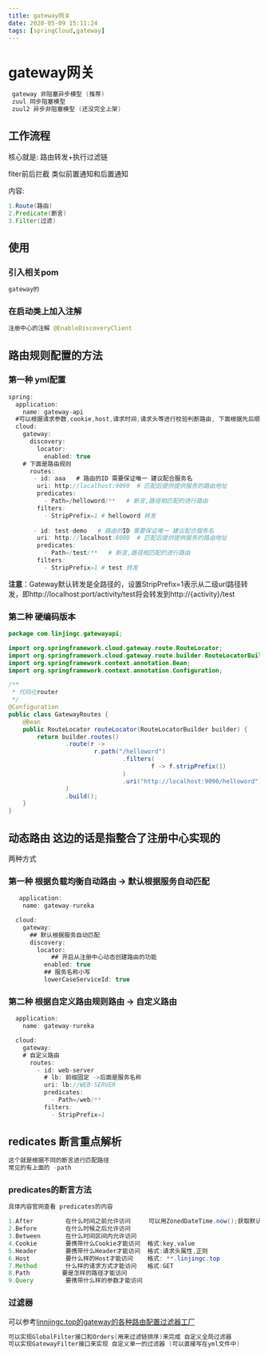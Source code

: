 ```yaml
---
title: gateway网关
date: 2020-05-09 15:11:24
tags: [springCloud,gateway]
---
```


# gateway网关

```java
 gateway 非阻塞异步模型 (推荐)
 zuul 同步阻塞模型 
 zuul2 异步非阻塞模型 (还没完全上架)
```

## 工作流程

核心就是: 路由转发+执行过滤链

fiter前后拦截 类似前置通知和后置通知

内容:

```java
1.Route(路由)
2.Predicate(断言)
3.Filter(过滤)
```

<!--more-->

## 使用

### 引入相关pom

```java
gateway的
```

### 在启动类上加入注解

```java
注册中心的注解 @EnableDiscoveryClient
```

## 路由规则配置的方法

### 第一种 yml配置

```java
spring:
  application:
    name: gateway-api
  #可以根据请求参数,cookie,host,请求时间,请求头等进行校验判断路由, 下面根据先后顺序转发
  cloud:
    gateway:
      discovery:
        locator:
          enabled: true
    # 下面是路由规则
      routes:
       - id: aaa   # 路由的ID 需要保证唯一 建议配合服务名
        uri: http://localhost:9090  # 匹配后提供提供服务的路由地址
        predicates:  
          - Path=/helloword/**   # 断言,路径相匹配的进行路由
        filters:
          - StripPrefix=1 # helloword 转发
          
       - id: test-demo   # 路由的ID 需要保证唯一 建议配合服务名
        uri: http://localhost:8090  # 匹配后提供提供服务的路由地址
        predicates:  
          - Path=/test/**   # 断言,路径相匹配的进行路由
        filters:
          - StripPrefix=1 # test 转发          
```

**注意**：Gateway默认转发是全路径的，设置StripPrefix=1表示从二级url路径转发，即http://localhost:port/activity/test将会转发到http://{activity}/test

### 第二种 硬编码版本

```java
package com.linjingc.gatewayapi;

import org.springframework.cloud.gateway.route.RouteLocator;
import org.springframework.cloud.gateway.route.builder.RouteLocatorBuilder;
import org.springframework.context.annotation.Bean;
import org.springframework.context.annotation.Configuration;

/**
 * 代码化router
 */
@Configuration
public class GatewayRoutes {
    @Bean
    public RouteLocator routeLocator(RouteLocatorBuilder builder) {
        return builder.routes()
                .route(r ->
                        r.path("/helloword")
                                .filters(
                                        f -> f.stripPrefix(1)
                                )
                                .uri("http://localhost:9090/helloword")
                )
                .build();
    }
}
```

## 动态路由 这边的话是指整合了注册中心实现的

 两种方式

### 第一种 根据负载均衡自动路由  -> 默认根据服务自动匹配

```java
   application:
    name: gateway-rureka

  cloud:
    gateway:
      ## 默认根据服务自动匹配
      discovery:
        locator:
            ## 开启从注册中心动态创建路由的功能
          enabled: true
          ## 服务名称小写
          lowerCaseServiceId: true

```

### 第二种 根据自定义路由规则路由  -> 自定义路由

```java
  application:
    name: gateway-rureka

  cloud:
    gateway:
    # 自定义路由
      routes:
        - id: web-server
          # lb: 前缀固定 ->后面是服务名称
          uri: lb://WEB-SERVER
          predicates:
            - Path=/web/**
          filters:
            - StripPrefix=1
```

## redicates 断言重点解析

```java
这个就是根据不同的断言进行匹配路径
常见的有上面的 -path
```

###  predicates的断言方法

```java
具体内容官网查看 predicates的内容

1.After         在什么时间之前允许访问     可以用ZonedDateTime.now();获取默认时区的时间
2.Before        在什么时候之后允许访问
3.Between       在什么时间区间内允许访问
4.Cookie        要携带什么Cookie才能访问  格式:key,value
5.Header        要携带什么Header才能访问  格式:请求头属性,正则
6.Host          要什么样的Host才能访问    格式: **.linjingc.top
7.Method        什么样的请求方式才能访问   格式:GET  
8.Path         要是怎样的路径才能访问
9.Query         要携带什么样的参数才能访问
```

### 过滤器 

可以参考[linnjingc.top的gateway的各种路由配置过滤器工厂](https://linjingc.top/2019/10/08/gateway%E7%9A%84%E5%90%84%E7%A7%8D%E8%B7%AF%E7%94%B1%E9%85%8D%E7%BD%AE%E8%BF%87%E6%BB%A4%E5%99%A8%E5%B7%A5%E5%8E%82/)

```java
可以实现GlobalFilter接口和Orders(用来过滤链排序)来完成 自定义全局过滤器
可以实现GatewayFilter接口来实现 自定义单一的过滤器 (可以直接写在yml文件中)
```



